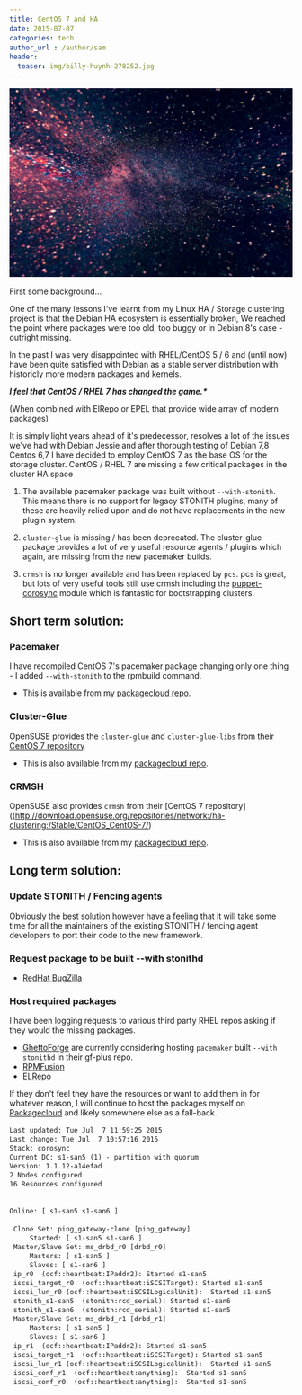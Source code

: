 ```yaml
---
title: CentOS 7 and HA
date: 2015-07-07
categories: tech
author_url : /author/sam
header:
  teaser: img/billy-huynh-278252.jpg
---
```


![](/img/billy-huynh-278252.jpg)

First some background...

One of the many lessons I've learnt from my Linux HA / Storage clustering project is that the Debian HA ecosystem is essentially broken, We reached the point where packages were too old, too buggy or in Debian 8's case - outright missing.

In the past I was very disappointed with RHEL/CentOS 5 / 6 and (until now) have been quite satisfied with Debian as a stable server distribution with historicly more modern packages and kernels.

**_I feel that CentOS / RHEL 7 has changed the game.*_**

(When combined with ElRepo or EPEL that provide wide array of modern packages)

It is simply light years ahead of it's predecessor, resolves a lot of the issues we've had with Debian Jessie and after thorough testing of Debian 7,8 Centos 6,7 I have decided to employ CentOS 7 as the base OS for the storage cluster.
CentOS / RHEL 7 are missing a few critical packages in the cluster HA space

1. The available pacemaker package was built without `--with-stonith`.
This means there is no support for legacy STONITH plugins, many of these are heavily relied upon and do not have replacements in the new plugin system.

2. `cluster-glue` is missing / has been deprecated.
The cluster-glue package provides a lot of very useful resource agents / plugins which again, are missing from the new pacemaker builds.

3. `crmsh` is no longer available and has been replaced by `pcs`.
pcs is great, but lots of very useful tools still use crmsh including the [puppet-corosync](https://github.com/puppet-community/puppet-corosync) module which is fantastic for bootstrapping clusters.


## Short term solution:

### Pacemaker
I have recompiled CentOS 7's pacemaker package changing only one thing - I added `--with-stonith` to the rpmbuild command.

- This is available from my [packagecloud repo](https://packagecloud.io/s_mcleod/pacemaker).

### Cluster-Glue
OpenSUSE provides the `cluster-glue` and `cluster-glue-libs` from their [CentOS 7 repository](http://download.opensuse.org/repositories/network:/ha-clustering:/Stable/CentOS_CentOS-7/)

- This is also available from my [packagecloud repo](https://packagecloud.io/s_mcleod/pacemaker).

### CRMSH
OpenSUSE also provides `crmsh` from their [CentOS 7 repository]((http://download.opensuse.org/repositories/network:/ha-clustering:/Stable/CentOS_CentOS-7/)

- This is also available from my [packagecloud repo](https://packagecloud.io/s_mcleod/pacemaker).

## Long term solution:

### Update STONITH / Fencing agents

Obviously the best solution however have a feeling that it will take some time for all the maintainers of the existing STONITH / fencing agent developers to port their code to the new framework.

### Request package to be built --with stonithd

- [RedHat BugZilla](https://bugzilla.redhat.com/show_bug.cgi?id=1240868)

### Host required packages

I have been logging requests to various third party RHEL repos asking if they would the missing packages.

- [GhettoForge](http://ghettoforge.org/index.php/Usage) are currently considering hosting `pacemaker` built `--with stonithd` in their gf-plus repo.
- [RPMFusion](http://rpmfusion.org/Wishlist?action=diff&rev1=401&rev2=402)
- [ELRepo](http://elrepo.org/bugs/view.php?id=579)

If they don't feel they have the resources or want to add them in for whatever reason, I will continue to host the packages myself on [Packagecloud](https://packagecloud.io/s_mcleod/pacemaker) and likely somewhere else as a fall-back.

```
Last updated: Tue Jul  7 11:59:25 2015
Last change: Tue Jul  7 10:57:16 2015
Stack: corosync
Current DC: s1-san5 (1) - partition with quorum
Version: 1.1.12-a14efad
2 Nodes configured
16 Resources configured


Online: [ s1-san5 s1-san6 ]

 Clone Set: ping_gateway-clone [ping_gateway]
     Started: [ s1-san5 s1-san6 ]
 Master/Slave Set: ms_drbd_r0 [drbd_r0]
     Masters: [ s1-san5 ]
     Slaves: [ s1-san6 ]
 ip_r0  (ocf::heartbeat:IPaddr2): Started s1-san5
 iscsi_target_r0  (ocf::heartbeat:iSCSITarget): Started s1-san5
 iscsi_lun_r0 (ocf::heartbeat:iSCSILogicalUnit):  Started s1-san5
 stonith_s1-san5  (stonith:rcd_serial): Started s1-san6
 stonith_s1-san6  (stonith:rcd_serial): Started s1-san5
 Master/Slave Set: ms_drbd_r1 [drbd_r1]
     Masters: [ s1-san5 ]
     Slaves: [ s1-san6 ]
 ip_r1  (ocf::heartbeat:IPaddr2): Started s1-san5
 iscsi_target_r1  (ocf::heartbeat:iSCSITarget): Started s1-san5
 iscsi_lun_r1 (ocf::heartbeat:iSCSILogicalUnit):  Started s1-san5
 iscsi_conf_r1  (ocf::heartbeat:anything):  Started s1-san5
 iscsi_conf_r0  (ocf::heartbeat:anything):  Started s1-san5
```

